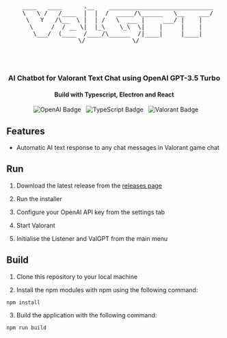 <div align="center">
  <body>
  <pre>
  ____   ____      .__    _____________________________
  \   \ /   /____  |  |  /  _____/\______   \__    ___/
   \   Y   /\__  \ |  | /   \  ___ |     ___/ |    |   
    \     /  / __ \|  |_\    \_\  \|    |     |    |   
     \___/  (____  /____/\______  /|____|     |____|   
 \/             \/    
  </pre>
  </body>
  <h3>AI Chatbot for Valorant Text Chat using OpenAI GPT-3.5 Turbo</h3>
  <h4>Build with Typescript, Electron and React</h4>

  <img src="https://img.shields.io/badge/OpenAI-412991.svg?style=for-the-badge&logo=OpenAI&logoColor=white" alt="OpenAI Badge">
  <img src="https://img.shields.io/badge/TypeScript-3178C6?style=for-the-badge?logo=TypeScript&logoColor=FFF" alt="TypeScript Badge">
  <img src="https://img.shields.io/badge/Valorant-FA4454.svg?style=for-the-badge&logo=Valorant&logoColor=white" alt="Valorant Badge">

</div>

## Features

- Automatic AI text response to any chat messages in Valorant game chat

## Run

1. Download the latest release from the [releases page](https://github.com/idkfelix/ValGPT/releases)

2. Run the installer

3. Configure your OpenAI API key from the settings tab

4. Start Valorant

5. Initialise the Listener and ValGPT from the main menu

## Build

1. Clone this repository to your local machine

2. Install the npm modules with npm using the following command:

```
npm install
```

3. Build the application with the following command:

```
npm run build
```